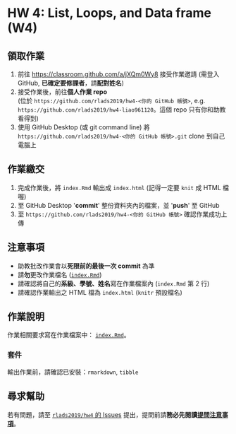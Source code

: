 # HW 4: List, Loops, and Data frame (W4)

## 領取作業

1. 前往 <https://classroom.github.com/a/jXQm0Wy8> 接受作業邀請 (需登入 GitHub, **已確定要修課者**，請**配對姓名**)
1. 接受作業後，前往**個人作業 repo**  
(位於 `https://github.com/rlads2019/hw4-<你的 GitHub 帳號>`, e.g. `https://github.com/rlads2019/hw4-liao961120`。這個 repo 只有你和助教看得到)
1. 使用 GitHub Desktop (或 git command line) 將 `https://github.com/rlads2019/hw4-<你的 GitHub 帳號>.git` clone 到自己電腦上

## 作業繳交

1. 完成作業後，將 `index.Rmd` 輸出成 `index.html` (記得一定要 `knit` 成 HTML 檔喔)
1. 至 GitHub Desktop '**commit**' 整份資料夾內的檔案，並 '**push**' 至 GitHub
1. 至 `https://github.com/rlads2019/hw4-<你的 GitHub 帳號>` 確認作業成功上傳


## 注意事項

- 助教批改作業會以**死限前的最後一次 commit** 為準
- 請**勿**更改作業檔名 ([`index.Rmd`](./index.Rmd))
- 請確認將自己的**系級、學號、姓名**寫在作業檔案內 (`index.Rmd` 第 2 行)
- 請確認作業輸出之 HTML 檔為 `index.html` (`knitr` 預設檔名)


## 作業說明

作業相關要求寫在作業檔案中： [`index.Rmd`](./index.Rmd)。


### 套件

輸出作業前，請確認已安裝：`rmarkdown`, `tibble`

## 尋求幫助

若有問題，請至 [`rlads2019/hw4` 的 Issues](https://github.com/rlads2019/hw4/issues) 提出，提問前請**務必先閱讀[提問注意事項](https://rlads2019.github.io/lab/#qa-guide)**。
